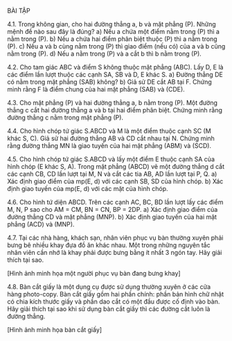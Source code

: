 BÀI TẬP

4.1. Trong không gian, cho hai đường thẳng a, b và mặt phẳng (P). Những mệnh đề nào sau đây là đúng?
a) Nếu a chứa một điểm nằm trong (P) thì a nằm trong (P).
b) Nếu a chứa hai điểm phân biệt thuộc (P) thì a nằm trong (P).
c) Nếu a và b cùng nằm trong (P) thì giao điểm (nếu có) của a và b cũng nằm trong (P).
d) Nếu a nằm trong (P) và a cắt b thì b nằm trong (P).

4.2. Cho tam giác ABC và điểm S không thuộc mặt phẳng (ABC). Lấy D, E là các điểm lần lượt thuộc các cạnh SA, SB và D, E khác S.
a) Đường thẳng DE có nằm trong mặt phẳng (SAB) không?
b) Giả sử DE cắt AB tại F. Chứng minh rằng F là điểm chung của hai mặt phẳng (SAB) và (CDE).

4.3. Cho mặt phẳng (P) và hai đường thẳng a, b nằm trong (P). Một đường thẳng c cắt hai đường thẳng a và b tại hai điểm phân biệt. Chứng minh rằng đường thẳng c nằm trong mặt phẳng (P).

4.4. Cho hình chóp tứ giác S.ABCD và M là một điểm thuộc cạnh SC (M khác S, C). Giả sử hai đường thẳng AB và CD cắt nhau tại N. Chứng minh rằng đường thẳng MN là giao tuyến của hai mặt phẳng (ABM) và (SCD).

4.5. Cho hình chóp tứ giác S.ABCD và lấy một điểm E thuộc cạnh SA của hình chóp (E khác S, A). Trong mặt phẳng (ABCD) vẽ một đường thẳng d cắt các cạnh CB, CD lần lượt tại M, N và cắt các tia AB, AD lần lượt tại P, Q.
a) Xác định giao điểm của mp(E, d) với các cạnh SB, SD của hình chóp.
b) Xác định giao tuyến của mp(E, d) với các mặt của hình chóp.

4.6. Cho hình tứ diện ABCD. Trên các cạnh AC, BC, BD lần lượt lấy các điểm M, N, P sao cho AM = CM, BN = CN, BP = 2DP.
a) Xác định giao điểm của đường thẳng CD và mặt phẳng (MNP).
b) Xác định giao tuyến của hai mặt phẳng (ACD) và (MNP).

4.7. Tại các nhà hàng, khách sạn, nhân viên phục vụ bàn thường xuyên phải bưng bê nhiều khay đựa đồ ăn khác nhau. Một trong những nguyên tắc nhân viên cần nhớ là khay phải được bưng bằng ít nhất 3 ngón tay. Hãy giải thích tại sao.

[Hình ảnh minh họa một người phục vụ bàn đang bưng khay]

4.8. Bàn cắt giấy là một dụng cụ được sử dụng thường xuyên ở các cửa hàng photo-copy. Bàn cắt giấy gồm hai phần chính: phần bản hình chữ nhật có chia kích thước giấy và phần dao cắt có một đầu được cố định vào bàn. Hãy giải thích tại sao khi sử dụng bàn cắt giấy thì các đường cắt luôn là đường thẳng.

[Hình ảnh minh họa bàn cắt giấy]